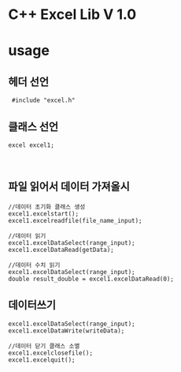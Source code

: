 # C++ Excel Lib V 1.0

# usage

## 헤더 선언
	 #include "excel.h"


## 클래스 선언
	excel excel1;

​
## 파일 읽어서 데이터 가져올시
	//데이터 초기화 클래스 생성
	excel1.excelstart();
	excel1.excelreadfile(file_name_input);

	//데이터 읽기
	excel1.excelDataSelect(range_input);
	excel1.excelDataRead(getData);

	​//데이터 수치 읽기
	excel1.excelDataSelect(range_input);
	double result_double = excel1.excelDataRead(0); 

## 데이터쓰기
	excel1.excelDataSelect(range_input);
	excel1.excelDataWrite(writeData);

	//데이터 닫기 클래스 소멸
	excel1.excelclosefile();
	excel1.excelquit();
